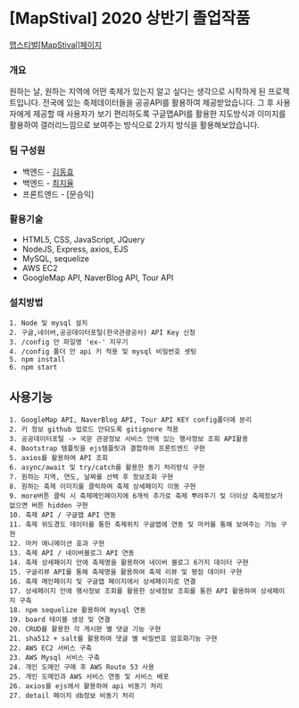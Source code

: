 # [MapStival] 2020 상반기 졸업작품

[맵스티벌[MapStival]페이지](http://kdhyo.kr)

### 개요

원하는 날, 원하는 지역에 어떤 축제가 있는지 알고 싶다는 생각으로 시작하게 된 프로젝트입니다.
전국에 있는 축제데이터들을 공공API를 활용하여 제공받았습니다. 그 후 사용자에게 제공할 때
사용자가 보기 편리하도록 구글맵API를 활용한 지도방식과
이미지를 활용하여 갤러리느낌으로 보여주는 방식으로 2가지 방식을 활용해보았습니다.

### 팀 구성원

- 백엔드 - [김동효](https://github.com/kdhyo)
- 백엔드 - [최지율](https://github.com/wldbf97)
- 프론트엔드 - [문승익]

### 활용기술

- HTML5, CSS, JavaScript, JQuery
- NodeJS, Express, axios, EJS
- MySQL, sequelize
- AWS EC2
- GoogleMap API, NaverBlog API, Tour API

### 설치방법

```
1. Node 및 mysql 설치
2. 구글,네이버,공공데이터포털(한국관광공사) API Key 신청
3. /config 안 파일명 'ex-' 지우기
4. /config 폴더 안 api 키 적용 및 mysql 비밀번호 셋팅
5. npm install
6. npm start
```

## 사용기능

```
1. GoogleMap API, NaverBlog API, Tour API KEY config폴더에 분리
2. 키 정보 github 업로드 안되도록 gitignore 적용
3. 공공데이터포털 -> 국문 관광정보 서비스 안에 있는 행사정보 조회 API활용
4. Bootstrap 템플릿을 ejs템플릿과 결합하여 프론트엔드 구현
5. axios를 활용하여 API 조회
6. async/await 및 try/catch를 활용한 동기 처리방식 구현
7. 원하는 지역, 연도, 날짜를 선택 후 정보조회 구현
8. 원하는 축제 이미지를 클릭하여 축제 상세페이지 이동 구현
9. more버튼 클릭 시 축제메인페이지에 6개씩 추가로 축제 뿌려주기 및 더이상 축제정보가 없으면 버튼 hidden 구현
10. 축제 API / 구글맵 API 연동
11. 축제 위도경도 데이터를 통한 축제위치 구글맵에 연동 및 마커를 통해 보여주는 기능 구현
12. 마커 애니메이션 효과 구현
13. 축제 API / 네이버블로그 API 연동
14. 축제 상세페이지 안에 축제명을 활용하여 네이버 블로그 6가지 데이터 구현
15. 구글리뷰 API를 통해 축제명을 활용하여 축제 리뷰 및 평점 데이터 구현
16. 축제 메인페이지 및 구글맵 페이지에서 상세페이지로 연결
17. 상세페이지 안에 행사정보 조회를 활용한 상세정보 조회를 통한 API 활용하여 상세페이지 구축
18. npm sequelize 활용하여 mysql 연동
19. board 테이블 생성 및 연결
20. CRUD를 활용한 각 게시판 별 댓글 기능 구현
21. sha512 + salt를 활용하여 댓글 별 비밀번호 암호화기능 구현
22. AWS EC2 서비스 구축
23. AWS Mysql 서비스 구축
24. 개인 도메인 구매 후 AWS Route 53 사용
25. 개인 도메인과 AWS 서비스 연동 및 서비스 배포
26. axios를 ejs에서 활용하여 api 비동기 처리
27. detail 페이지 db정보 비동기 처리
```
